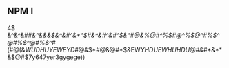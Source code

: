 ## NPM I 
4$
&^&^&##*&^&&&$&^&#^&*^$#&^&#^&#^$&^#@&%@#^%$#@^%$@^#%$^@#%$^@#%$^#*(#@(&*WUDHUYEWEYD*#@&$*#@&@#*$&EW*YHDUEWHUHDU@#&*#*&**&$@#$7y647yer3gygege))       